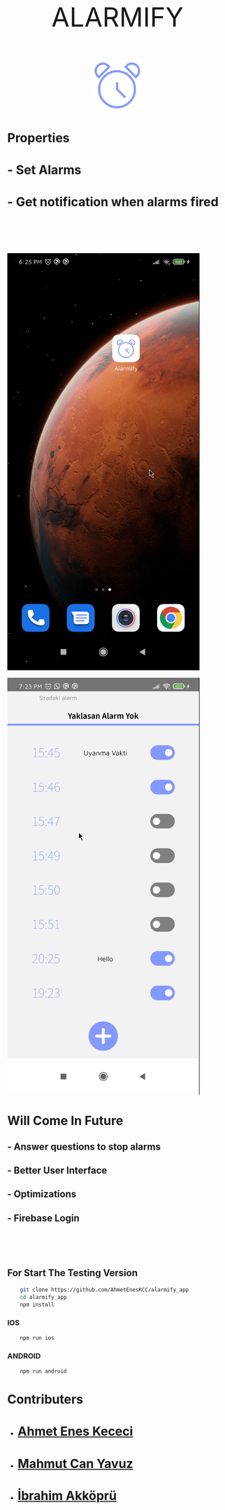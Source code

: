 <div style="width : 100%;display : flex;justify-content : center;align-items : center;flex-direction : column;margin-bottom : 50px">
<p style="text-align : center; font-size : 60px">ALARMIFY</p>

<img style="width  : 120px" src="./images/Clock_Loading_Icon.png">
</div>

<div>

# Properties

<div style="width : 600px; text-align : left; margin-left : auto;margin-right : auto;margin-bottom : 100px">

# - Set Alarms

# - Get notification when alarms fired

</div>

</div>

![Hello](./images/AyiWWcb1Oy.gif)

![Hello](./images/1uAhaSnI8F.gif)

<div>

# Will Come In Future

<div style="width : 600px; text-align : left; margin-left : auto;margin-right : auto;margin-bottom : 100px">

## - Answer questions to stop alarms

## - Better User Interface

## - Optimizations

## - Firebase Login

</div>

</div>

## For Start The Testing Version

```sh
    git clone https://github.com/AhmetEnesKCC/alarmify_app
    cd alarmify_app
    npm install
```

### IOS

```sh
    npm run ios
```

### ANDROID

```sh
    npm run android
```

<div>

# Contributers

<div style="width : 600px; text-align : left; margin-left : auto;margin-right : auto">

- # [Ahmet Enes Kececi](https://github.com/AhmetEnesKCC)

- # [Mahmut Can Yavuz](https://github.com/MahmutCanYavuz)

- # [İbrahim Akköprü](https://github.com/rheayaunsq)

</div>
</div>
